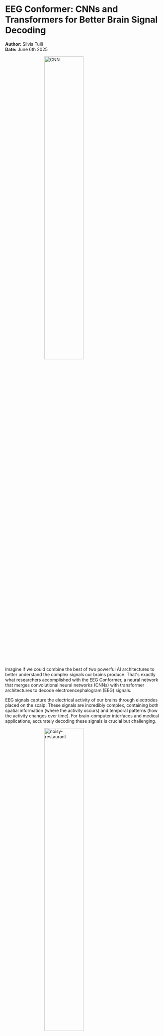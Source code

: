 # EEG Conformer: CNNs and Transformers for Better Brain Signal Decoding

**Author:** Silvia Tulli\
**Date:** June 6th 2025

<img style="margin: 1.5rem; display: block; margin: auto;" src="https://miro.medium.com/v2/resize:fit:1086/format:webp/1*Ff6mG3aPdWFkjb6hZPy3Xw.gif" alt="CNN" width=50%/>

Imagine if we could combine the best of two powerful AI architectures to better understand the complex signals our brains produce. That's exactly what researchers accomplished with the EEG Conformer, a neural network that merges convolutional neural networks (CNNs) with transformer architectures to decode electroencephalogram (EEG) signals.

EEG signals capture the electrical activity of our brains through electrodes placed on the scalp. These signals are incredibly complex, containing both spatial information (where the activity occurs) and temporal patterns (how the activity changes over time). For brain-computer interfaces and medical applications, accurately decoding these signals is crucial but challenging.

<img style="margin: 1.5rem; display: block; margin: auto;" src="https://videos.openai.com/vg-assets/assets%2Ftask_01jxabns64etarz0bdpzrppzvg%2F1749473341_img_0.webp?st=2025-06-09T11%3A27%3A22Z&se=2025-06-15T12%3A27%3A22Z&sks=b&skt=2025-06-09T11%3A27%3A22Z&ske=2025-06-15T12%3A27%3A22Z&sktid=a48cca56-e6da-484e-a814-9c849652bcb3&skoid=aa5ddad1-c91a-4f0a-9aca-e20682cc8969&skv=2019-02-02&sv=2018-11-09&sr=b&sp=r&spr=https%2Chttp&sig=ljuGIXZfyIgcvIfEAVVhWB2JswDdlFTFiVb5pzl7170%3D&az=oaivgprodscus" alt="noisy-restaurant" width=50%/>


EEG signals are like trying to listen to whispered conversations in a noisy restaurant—while wearing earplugs. The brain's electrical activity is incredibly subtle, measured in microvolts, and contaminated by everything from eye blinks to muscle movements.


### The EEG Data Landscape

```
What we're working with:
• 22 electrodes across the scalp
• 1000+ time points per second
• Multiple frequency bands (like radio stations)
• Signal strength: 10-100 microvolts (incredibly weak!)
• Contaminated by artifacts (eye blinks, muscle tension, electrical noise)
```
---

Traditional approaches using CNNs excel at capturing local features in EEG data but struggle with long-term dependencies—those important patterns that unfold over longer time periods. Meanwhile, transformer models, famous for their success in natural language processing, are excellent at capturing these long-range relationships and a growing number of researchers are starting to employ them for EEG signal processing, as we previously mentioned in our previous post: [Attention Models Application in EEG Signal Processing]().

```mermaid
graph LR
    A[Raw Brain Signals] --> B[CNN Module<br/>Local Pattern Detection]
    B --> C[Transformer Module<br/>Global Relationship Modeling]
    C --> D[Classifier<br/>Final Decision]
    
    style A fill:#e1f5fe
    style B fill:#f3e5f5
    style C fill:#e8f5e8
    style D fill:#fff3e0
```

![EEG-Conformer Architecture](https://raw.githubusercontent.com/eeyhsong/EEG-Conformer/refs/heads/main/visualization/Fig1.png)
The EEG-Conformer Architecture comprises of a three-stage pipeline:
* *CNN Module*: First, convolutional layers scan through the EEG data identifying local patterns in both time and across brain regions. Think of it as recognizing individual "words" in the brain's language.
* *Transformer Module*: Next, the transformer takes these local patterns and figures out how they relate to each other over longer time periods. It's like understanding how those "words" form meaningful "sentences" of neural activity.
* *Classifier*: Finally, a simple classifier takes all this rich information and makes the final call about what the brain signal represents.

## Convolution Module Details:
```python
# Temporal convolution: learns patterns within each brain region
temporal_conv = Conv1D(channels=22, filters=40, kernel_size=64)

# Spatial convolution: learns how brain regions interact
spatial_conv = DepthwiseConv1D(groups=40)
```

The temporal convolution is like having 40 different "detectors," each tuned to find specific patterns in the timing of brain activity. The spatial convolution then asks: "When this pattern appears in one brain region, what happens in the others?"

Self-Attention:
Through self-attention, the transformer creates a dynamic map where each point in the EEG signal can evaluate its relationship with every other point, assigning importance weights based on relevance. This comprehensive cross-referencing enables the detection of subtle long-term dependencies that unfold over extended time periods.

# Evaluation
The EEG Conformer was tested on the BCI Competition IV Dataset 2a—the standard for motor imagery classification (detecting when someone imagines moving their left hand vs. right hand).

| Method | Accuracy | What This Means |
|--------|----------|-----------------|
| Traditional FBCSP | 69.3% | Decent, but room for improvement |
| EEGNet | 73.8% | Good CNN performance |
| ShallowConvNet | 75.7% | Previous state-of-the-art |
| **EEG Conformer** | **80.0%** | **New benchmark achieved** |

---

### What About Individual Differences?

One fascinating aspect of the results is how consistently the EEG Conformer improved performance across different people:

- **Best improvement**: Subject 1 gained 4.1% accuracy
- **Most challenging case**: Subject 2 still gained 2.7%
- **Statistical significance**: p < 0.05 across all subjects

This consistency matters because brain signals are highly individual, i.e., what works for one person might not work for another. The EEG Conformer's robust performance suggests it's learning something fundamental about how brains encode information.

---

## Making the Invisible Visible: Interpretability

Perhaps the most interesting feature of the EEG Conformer is its ability to show us which brain regions it's "paying attention to" when making decisions. The researchers developed a visualization technique called "Class Activation Topography" that projects the model's attention onto a map of the brain.

**Key findings for motor imagery tasks:**
- **Frontal regions** (areas like Fp1, F1): Important for motor planning
- **Parietal regions** (CP5, P7, P4): Critical for spatial awareness
- **Central regions** (C3, C4): The motor cortex itself

This validates that the model is learning meaningful patterns that align with our neuroscientific understanding of how the brain works.

The fact that the model's attention maps correspond to known brain anatomy gives us confidence that it's not just memorizing data but actually learning the underlying neural mechanisms. This interpretability is crucial for medical applications where understanding *why* a decision was made is as important as the decision itself.

![CAM and CAT](articles/images/Class_Activation_Mapping.png)
Raw EEG topography averaged over all trials of each subject, Class Activation Mapping (CAM) of the Transformer module on the input EEG, Class Activation Topography (CAT) they designed to show CAM-weighted EEG.


---

## Implementation: Getting Your Hands Dirty

The beauty of the EEG Conformer is that the researchers made everything open source. Here's how to get started:

```python
# Install the framework
pip install braindecode torch

# Import the model
from braindecode.models import EEGConformer

# Create and train your model
model = EEGConformer(
    n_outputs=4,     # Number of classes (e.g., left hand, right hand, feet, tongue)
    n_chans=22,      # Number of EEG channels
    n_times=1000     # Number of time points
)

# Train on your data
model.fit(X_train, y_train)
predictions = model.predict(X_test)
```

### Preprocessing: The Foundation Matters

Before feeding data to the model, proper preprocessing is necessary:

1. **Bandpass filtering**: Remove electrical noise and irrelevant frequencies (4-38 Hz typically)
2. **Normalization**: Standardize signal amplitudes across channels
3. **Artifact removal**: Clean out eye blinks, muscle tension, and other contamination

The model is relatively forgiving, but good preprocessing can make the difference between mediocre and excellent results.

---

## Challenges and Future Directions

### Current Limitations

No method is perfect, and the EEG Conformer has its challenges:

1. **Individual variability**: While consistent, performance still varies between people
2. **Computational cost**: More expensive than simple CNNs (though reasonable)
3. **Parameter sensitivity**: Requires careful tuning for optimal performance
4. **Transfer learning**: Models trained on one person don't automatically work well for others

---

## Conclusion

The EEG Conformer appears to be a promising approach, achieving something neither CNNs nor Transformers could accomplish alone. However, several challenges remain for practical implementation: acquiring sufficient labeled data for training, establishing robust preprocessing protocols for utilizing this architecture, and adapting the model to real-world scenarios where users have **limited exposure to stimuli with few repetitions**. Perhaps most critically, at HABS we face the challenge of developing **experimental protocols that are more ecologically valid—closer to natural**, everyday conditions, while still maintaining the controlled conditions necessary to achieve results comparable to those reported in state-of-the-art papers using ideal laboratory datasets.

---

## Resources and Further Reading

- **📄 Original Paper**: [IEEE Transactions on Neural Systems and Rehabilitation Engineering](https://ieeexplore.ieee.org/document/9991178)
- **💻 Open Source Code**: [GitHub Repository](https://github.com/eeyhsong/EEG-Conformer)
- **🛠️ Framework Integration**: Available in [Braindecode](https://braindecode.org/)
- **📊 Datasets**: [BCI Competition IV](https://www.bbci.de/competition/iv/), [SEED](https://bcmi.sjtu.edu.cn/home/seed/), [DEAP](https://www.eecs.qmul.ac.uk/mmv/datasets/deap/)

### Citation
```bibtex
@article{song2023eeg,
    title={EEG Conformer: Convolutional Transformer for EEG Decoding and Visualization},
    author={Song, Yonghao and Zheng, Qingqing and Liu, Bingchuan and Gao, Xiaorong},
    journal={IEEE Transactions on Neural Systems and Rehabilitation Engineering},
    volume={31},
    pages={710--719},
    year={2023},
    doi={10.1109/TNSRE.2022.3230250}
}
```
